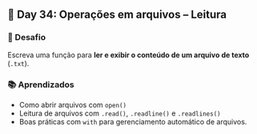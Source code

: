 ## 📅 Day 34: Operações em arquivos – Leitura

### 🧩 Desafio  
Escreva uma função para **ler e exibir o conteúdo de um arquivo de texto** (`.txt`).


### 📚 Aprendizados

- Como abrir arquivos com `open()`
- Leitura de arquivos com `.read()`, `.readline()` e `.readlines()`
- Boas práticas com `with` para gerenciamento automático de arquivos.
